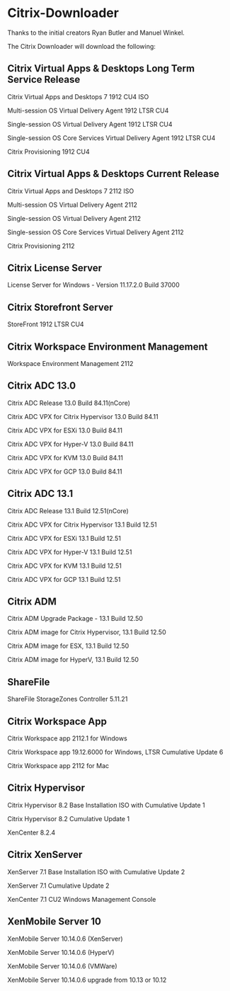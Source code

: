 # Citrix-Downloader


Thanks to the initial creators Ryan Butler and Manuel Winkel.

The Citrix Downloader will download the following:

## Citrix Virtual Apps & Desktops Long Term Service Release

Citrix Virtual Apps and Desktops 7 1912 CU4 ISO

Multi-session OS Virtual Delivery Agent 1912 LTSR CU4

Single-session OS Virtual Delivery Agent 1912 LTSR CU4

Single-session OS Core Services Virtual Delivery Agent 1912 LTSR CU4

Citrix Provisioning 1912 CU4

## Citrix Virtual Apps & Desktops Current Release

Citrix Virtual Apps and Desktops 7 2112 ISO

Multi-session OS Virtual Delivery Agent 2112

Single-session OS Virtual Delivery Agent 2112

Single-session OS Core Services Virtual Delivery Agent 2112

Citrix Provisioning 2112

## Citrix License Server
License Server for Windows - Version 11.17.2.0 Build 37000

## Citrix Storefront Server
StoreFront 1912 LTSR CU4

## Citrix Workspace Environment Management
Workspace Environment Management 2112

## Citrix ADC 13.0
Citrix ADC Release 13.0 Build 84.11(nCore)

Citrix ADC VPX for Citrix Hypervisor 13.0 Build 84.11

Citrix ADC VPX for ESXi 13.0 Build 84.11

Citrix ADC VPX for Hyper-V 13.0 Build 84.11

Citrix ADC VPX for KVM 13.0 Build 84.11

Citrix ADC VPX for GCP 13.0 Build 84.11

## Citrix ADC 13.1
Citrix ADC Release 13.1 Build 12.51(nCore)

Citrix ADC VPX for Citrix Hypervisor 13.1 Build 12.51

Citrix ADC VPX for ESXi 13.1 Build 12.51

Citrix ADC VPX for Hyper-V 13.1 Build 12.51

Citrix ADC VPX for KVM 13.1 Build 12.51

Citrix ADC VPX for GCP 13.1 Build 12.51

## Citrix ADM
Citrix ADM Upgrade Package - 13.1 Build 12.50

Citrix ADM image for Citrix Hypervisor, 13.1 Build 12.50

Citrix ADM image for ESX, 13.1 Build 12.50

Citrix ADM image for HyperV, 13.1 Build 12.50

## ShareFile
ShareFile StorageZones Controller 5.11.21

## Citrix Workspace App
Citrix Workspace app 2112.1 for Windows

Citrix Workspace app 19.12.6000 for Windows, LTSR Cumulative Update 6

Citrix Workspace app 2112 for Mac

## Citrix Hypervisor
Citrix Hypervisor 8.2 Base Installation ISO with Cumulative Update 1

Citrix Hypervisor 8.2 Cumulative Update 1

XenCenter 8.2.4

## Citrix XenServer
XenServer 7.1 Base Installation ISO with Cumulative Update 2

XenServer 7.1 Cumulative Update 2

XenCenter 7.1 CU2 Windows Management Console

## XenMobile Server 10
XenMobile Server 10.14.0.6 (XenServer)

XenMobile Server 10.14.0.6 (HyperV)

XenMobile Server 10.14.0.6 (VMWare)

XenMobile Server 10.14.0.6 upgrade from 10.13 or 10.12
